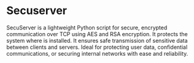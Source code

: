 # Secuserver
SecuServer is a lightweight Python script for secure, encrypted 
communication over TCP using AES and RSA encryption. It protects the system
where is installed.
It ensures safe transmission of sensitive data between clients and servers. 
Ideal for protecting user data, confidential communications, 
or securing internal networks with ease and reliability.

